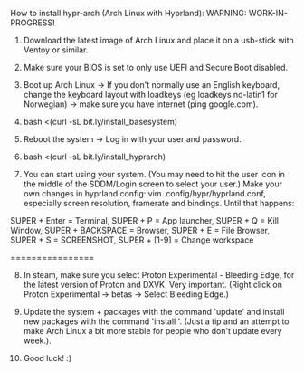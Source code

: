 How to install hypr-arch (Arch Linux with Hyprland): WARNING: WORK-IN-PROGRESS!

1. Download the latest image of Arch Linux and place it on a usb-stick with Ventoy or similar.

2. Make sure your BIOS is set to only use UEFI and Secure Boot disabled.

3. Boot up Arch Linux -> If you don't normally use an English keyboard, change the keyboard layout with loadkeys (eg loadkeys no-latin1 for Norwegian) -> make sure you have internet (ping google.com).

4. bash <(curl -sL bit.ly/install_basesystem)

5. Reboot the system -> Log in with your user and password.

6. bash <(curl -sL bit.ly/install_hyprarch)

7. You can start using your system. (You may need to hit the user icon in the middle of the SDDM/Login screen to select your user.) Make your own changes in hyprland config: vim .config/hypr/hyprland.conf, especially screen resolution, framerate and bindings. Until that happens:

SUPER + Enter = Terminal, 
SUPER + P = App launcher, 
SUPER + Q = Kill Window,
SUPER + BACKSPACE = Browser, 
SUPER + E = File Browser, 
SUPER + S = SCREENSHOT, 
SUPER + [1-9] = Change workspace

================

8. In steam, make sure you select Proton Experimental - Bleeding Edge, for the latest version of Proton and DXVK. Very important. (Right click on Proton Experimental -> betas -> Select Bleeding Edge.)

9. Update the system + packages with the command 'update' and install new packages with the command 'install <package>'. (Just a tip and an attempt to make Arch Linux a bit more stable for people who don't update every week.).

10. Good luck! :)
